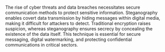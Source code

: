 The rise of cyber threats and data breaches necessitates secure communication methods to protect sensitive information.
Steganography enables covert data transmission by hiding messages within digital media, making it difficult for attackers to detect.
Traditional encryption raises suspicion, whereas steganography ensures secrecy by concealing the existence of the data itself.
This technique is essential for secure messaging, digital watermarking, and protecting confidential communications in critical sectors.

